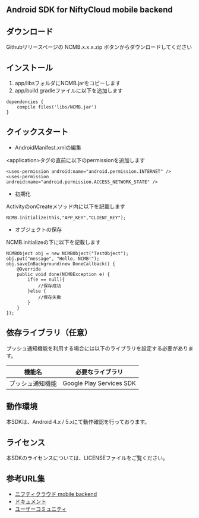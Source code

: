## Android SDK for NiftyCloud mobile backend

## ダウンロード

Githubリリースページの NCMB.x.x.x.zip ボタンからダウンロードしてください


## インストール

1. app/libsフォルダにNCMB.jarをコピーします
2. app/build.gradleファイルに以下を追加します

```
dependencies {
    compile files('libs/NCMB.jar')
}
```

## クイックスタート

* AndroidManifest.xmlの編集

&lt;application&gt;タグの直前に以下のpermissionを追加します

```
<uses-permission android:name="android.permission.INTERNET" />
<uses-permission android:name="android.permission.ACCESS_NETWORK_STATE" />
```

* 初期化

ActivityのonCreateメソッド内に以下を記載します

```
NCMB.initialize(this,"APP_KEY","CLIENT_KEY");
```

* オブジェクトの保存

NCMB.initializeの下に以下を記載します

```
NCMBObject obj = new NCMBObject("TestObject");
obj.put("message", "Hello, NCMB!");
obj.saveInBackground(new DoneCallback() {
    @Override
    public void done(NCMBException e) {
        if(e == null){
            //保存成功
        }else {
            //保存失敗
        }
    }
});
```
## 依存ライブラリ（任意）

プッシュ通知機能を利用する場合には以下のライブラリを設定する必要があります。

| 機能名           | 必要なライブラリ |
|:---:             | :---:            |
| プッシュ通知機能 | Google Play Services SDK |

## 動作環境

本SDKは、Android 4.x / 5.xにて動作確認を行っております。

## ライセンス

本SDKのライセンスについては、LICENSEファイルをご覧ください。

## 参考URL集

- [ニフティクラウド mobile backend](http://mb.cloud.nifty.com)
- [ドキュメント](http://mb.cloud.nifty.com/doc)
- [ユーザーコミュニティ](https://github.com/NIFTYCloud-mbaas/UserCommunity)
